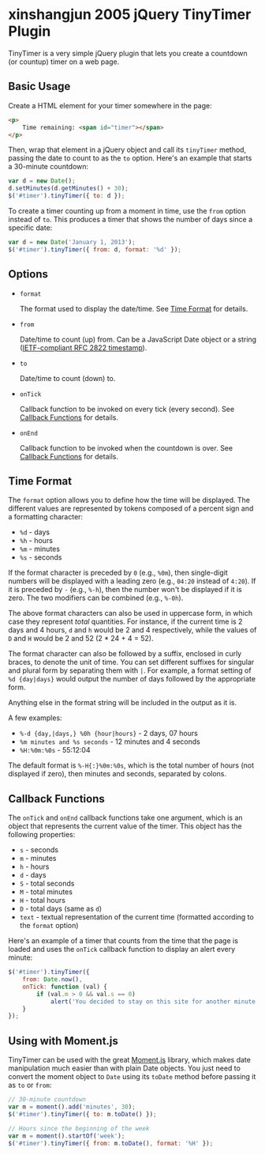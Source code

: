 xinshangjun 2005
jQuery TinyTimer Plugin
=======================

TinyTimer is a very simple jQuery plugin that lets you create a countdown (or
countup) timer on a web page.

Basic Usage
-----------

Create a HTML element for your timer somewhere in the page:

```html
<p>
	Time remaining: <span id="timer"></span>
</p>
```

Then, wrap that element in a jQuery object and call its `tinyTimer` method,
passing the date to count to as the `to` option. Here's an example that starts a
30-minute countdown:

```javascript
var d = new Date();
d.setMinutes(d.getMinutes() + 30);
$('#timer').tinyTimer({ to: d });
```

To create a timer counting up from a moment in time, use the `from` option
instead of `to`. This produces a timer that shows the number of days since a
specific date:

```javascript
var d = new Date('January 1, 2013');
$('#timer').tinyTimer({ from: d, format: '%d' });
```

Options
-------

- `format`

  The format used to display the date/time. See [Time Format](#time-format) for
  details.

- `from`

  Date/time to count (up) from. Can be a JavaScript Date object or a string
  ([IETF-compliant RFC 2822
  timestamp](http://tools.ietf.org/html/rfc2822#page-14)).

- `to`

  Date/time to count (down) to.

- `onTick`

  Callback function to be invoked on every tick (every second). See
  [Callback Functions](#callback-functions) for details.

- `onEnd`

  Callback function to be invoked when the countdown is over. See
  [Callback Functions](#callback-functions) for details.

<a id="time-format"></a>
Time Format
-----------

The `format` option allows you to define how the time will be displayed. The
different values are represented by tokens composed of a percent sign and a
formatting character:

- `%d` - days
- `%h` - hours
- `%m` - minutes
- `%s` - seconds

If the format character is preceded by `0` (e.g., `%0m`), then single-digit
numbers will be displayed with a leading zero (e.g., `04:20` instead of `4:20`).
If it is preceded by `-` (e.g., `%-h`), then the number won't be displayed if it
is zero. The two modifiers can be combined (e.g., `%-0h`).

The above format characters can also be used in uppercase form, in which case
they represent _total_ quantities. For instance, if the current time is 2 days
and 4 hours, `d` and `h` would be 2 and 4 respectively, while the values of `D`
and `H` would be 2 and 52 (2 * 24 + 4 = 52).

The format character can also be followed by a suffix, enclosed in curly braces,
to denote the unit of time. You can set different suffixes for singular and
plural form by separating them with `|`. For example, a format setting of `%d
{day|days}` would output the number of days followed by the appropriate form.

Anything else in the format string will be included in the output as it is.

A few examples:
- `%-d {day,|days,} %0h {hour|hours}` - 2 days, 07 hours
- `%m minutes and %s seconds` - 12 minutes and 4 seconds
- `%H:%0m:%0s` - 55:12:04

The default format is `%-H{:}%0m:%0s`, which is the total number of hours (not
displayed if zero), then minutes and seconds, separated by colons.

<a id="callback-functions"></a>
Callback Functions
------------------

The `onTick` and `onEnd` callback functions take one argument, which is an
object that represents the current value of the timer. This object has the
following properties:

- `s` - seconds
- `m` - minutes
- `h` - hours
- `d` - days
- `S` - total seconds
- `M` - total minutes
- `H` - total hours
- `D` - total days (same as `d`)
- `text` - textual representation of the current time (formatted according to
  the `format` option)

Here's an example of a timer that counts from the time that the page is loaded
and uses the `onTick` callback function to display an alert every minute:

```javascript
$('#timer').tinyTimer({
	from: Date.now(),
	onTick: function (val) {
		if (val.m > 0 && val.s == 0)
			alert('You decided to stay on this site for another minute! Yay!');
	}
});
```

Using with Moment.js
--------------------

TinyTimer can be used with the great [Moment.js](http://momentjs.com/) library,
which makes date manipulation much easier than with plain Date objects. You just
need to convert the moment object to `Date` using its `toDate` method before
passing it as `to` or `from`:

```javascript
// 30-minute countdown
var m = moment().add('minutes', 30);
$('#timer').tinyTimer({ to: m.toDate() });

// Hours since the beginning of the week
var m = moment().startOf('week');
$('#timer').tinyTimer({ from: m.toDate(), format: '%H' });
```
